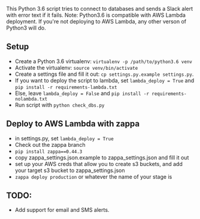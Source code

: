 This Python 3.6 script tries to connect to databases and sends a Slack alert with error text if it fails. Note: Python3.6 is compatible with AWS Lambda deployment. If you're not deploying to AWS Lambda, any other verson of Python3 will do.

## Setup

* Create a Python 3.6 virtualenv: `virtualenv -p /path/to/python3.6 venv`
* Activate the virtualenv: `source venv/bin/activate`
* Create a settings file and fill it out: `cp settings.py.example settings.py`.
* If you want to deploy the script to lambda, set `lambda_deploy = True` and `pip install -r requirements-lambda.txt`
* Else, leave `lambda_deploy = False` and `pip install -r requirements-nolambda.txt`
* Run script with `python check_dbs.py`

## Deploy to AWS Lambda with zappa

* in settings.py, set `lambda_deploy = True`
* Check out the zappa branch
* `pip install zappa==0.44.3`
* copy zappa_settings.json.example to zappa_settings.json and fill it out
* set up your AWS creds that allow you to create s3 buckets, and add your target s3 bucket to zappa_settings.json
* `zappa deploy production` or whatever the name of your stage is

## TODO:

* Add support for email and SMS alerts.